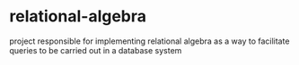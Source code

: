 # relational-algebra
project responsible for implementing relational algebra as a way to facilitate queries to be carried out in a database system
